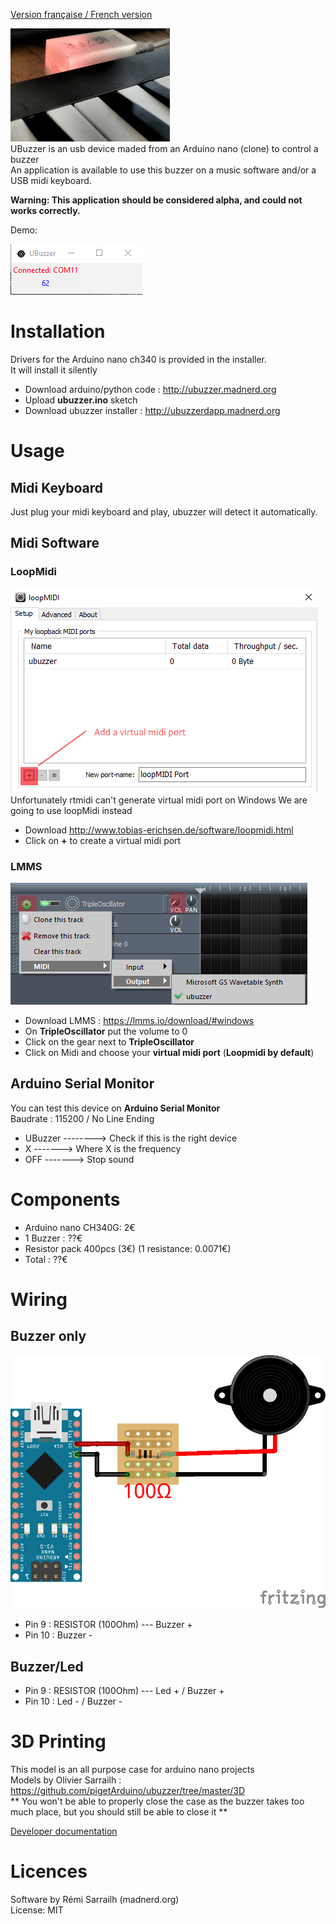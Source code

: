 [Version française / French version](https://github.com/pigetArduino/ubuzzer/blob/master/readme.fr.md)

![Photo UBuzzer](https://github.com/pigetArduino/ubuzzer/raw/master/doc/ubuzzer_photo.jpg)   
UBuzzer is an usb device maded from an Arduino nano (clone) to control a buzzer   
An application is available to use this buzzer on a music software and/or a USB midi keyboard.

**Warning: This application should be considered alpha, and could not works correctly.**      

Demo: 

![UBuzzer App](https://github.com/pigetArduino/ubuzzer/raw/master/doc/ubuzzer_app.png)   

# Installation
Drivers for the Arduino nano ch340 is provided in the installer.    
It will install it silently     

* Download arduino/python code : http://ubuzzer.madnerd.org
* Upload **ubuzzer.ino** sketch
* Download ubuzzer installer : http://ubuzzerdapp.madnerd.org    

# Usage
## Midi Keyboard
Just plug your midi keyboard and play, ubuzzer will detect it automatically.

## Midi Software

### LoopMidi
![LoopMidi Add Midi Port](https://github.com/pigetArduino/ubuzzer/raw/master/doc/loopMidi.png)     
Unfortunately rtmidi can't generate virtual midi port on Windows
We are going to use loopMidi instead
* Download http://www.tobias-erichsen.de/software/loopmidi.html
* Click on **+** to create a virtual midi port

### LMMS
![Ubuzzer on LMMS](https://github.com/pigetArduino/ubuzzer/raw/master/doc/ubuzzer_lmms.png)
* Download LMMS : https://lmms.io/download/#windows
* On **TripleOscillator** put the volume to 0
* Click on the gear next to **TripleOscillator**
* Click on Midi and choose your **virtual midi port** (**Loopmidi by default**)


## Arduino Serial Monitor
You can test this device on **Arduino Serial Monitor**    
Baudrate : 115200 / No Line Ending     

* UBuzzer --------> Check if this is the right device    
* X -------> Where X is the frequency   
* OFF -------> Stop sound    

# Components
* Arduino nano CH340G: 2€    
* 1 Buzzer : ??€    
* Resistor pack 400pcs (3€) (1 resistance: 0.0071€)   
* Total : ??€   

# Wiring

## Buzzer only
![UBuzzer Wiring](https://github.com/pigetArduino/ubuzzer/raw/master/doc/ubuzzer_wiring.png)   
* Pin 9 : RESISTOR (100Ohm) --- Buzzer +   
* Pin 10 : Buzzer -    

## Buzzer/Led
* Pin 9 : RESISTOR (100Ohm) --- Led + / Buzzer +   
* Pin 10 : Led - / Buzzer -    


# 3D Printing
This model is an all purpose case for arduino nano projects    
Models by Olivier Sarrailh : https://github.com/pigetArduino/ubuzzer/tree/master/3D    
** You won't be able to properly close the case as the buzzer takes too much place, but you should still be able to close it **

[Developer documentation](https://github.com/pigetArduino/ubuzzer/blob/master/dev.readme.md)

# Licences
Software by Rémi Sarrailh (madnerd.org)   
License: MIT
